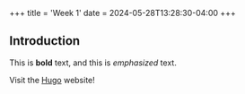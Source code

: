 +++
title = 'Week 1'
date = 2024-05-28T13:28:30-04:00
+++

## Introduction

This is **bold** text, and this is *emphasized* text.

Visit the [Hugo](https://gohugo.io) website!